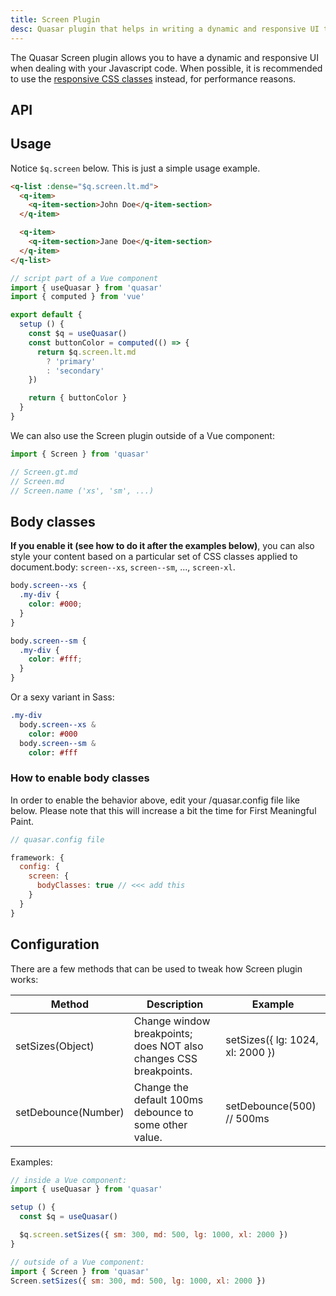 ```yaml
---
title: Screen Plugin
desc: Quasar plugin that helps in writing a dynamic and responsive UI through Javascript code.
---
```

The Quasar Screen plugin allows you to have a dynamic and responsive UI when dealing with your Javascript code. When possible, it is recommended to use the [responsive CSS classes](/style/visibility#window-width-related) instead, for performance reasons.

## API
<doc-api file="Screen" />

## Usage
Notice `$q.screen` below. This is just a simple usage example.

```html
<q-list :dense="$q.screen.lt.md">
  <q-item>
    <q-item-section>John Doe</q-item-section>
  </q-item>

  <q-item>
    <q-item-section>Jane Doe</q-item-section>
  </q-item>
</q-list>
```

```js
// script part of a Vue component
import { useQuasar } from 'quasar'
import { computed } from 'vue'

export default {
  setup () {
    const $q = useQuasar()
    const buttonColor = computed(() => {
      return $q.screen.lt.md
        ? 'primary'
        : 'secondary'
    })

    return { buttonColor }
  }
}
```

We can also use the Screen plugin outside of a Vue component:

```js
import { Screen } from 'quasar'

// Screen.gt.md
// Screen.md
// Screen.name ('xs', 'sm', ...)
```

## Body classes

**If you enable it (see how to do it after the examples below)**, you can also style your content based on a particular set of CSS classes applied to document.body: `screen--xs`, `screen--sm`, ..., `screen-xl`.

```css
body.screen--xs {
  .my-div {
    color: #000;
  }
}

body.screen--sm {
  .my-div {
    color: #fff;
  }
}
```

Or a sexy variant in Sass:

```sass
.my-div
  body.screen--xs &
    color: #000
  body.screen--sm &
    color: #fff
```

### How to enable body classes

In order to enable the behavior above, edit your /quasar.config file like below. Please note that this will increase a bit the time for First Meaningful Paint.

```js
// quasar.config file

framework: {
  config: {
    screen: {
      bodyClasses: true // <<< add this
    }
  }
}
```

## Configuration
There are a few methods that can be used to tweak how Screen plugin works:

| Method | Description | Example |
| --- | --- | --- |
| setSizes(Object) | Change window breakpoints; does NOT also changes CSS breakpoints. | setSizes({ lg: 1024, xl: 2000 }) |
| setDebounce(Number) | Change the default 100ms debounce to some other value. | setDebounce(500) // 500ms |

Examples:

```js
// inside a Vue component:
import { useQuasar } from 'quasar'

setup () {
  const $q = useQuasar()

  $q.screen.setSizes({ sm: 300, md: 500, lg: 1000, xl: 2000 })
}

// outside of a Vue component:
import { Screen } from 'quasar'
Screen.setSizes({ sm: 300, md: 500, lg: 1000, xl: 2000 })
```
